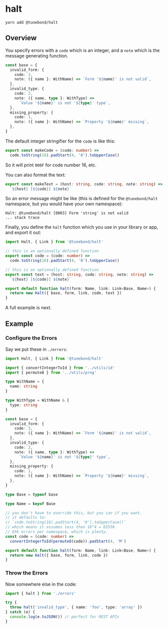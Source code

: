 # halt

```
yarn add @tunebond/halt
```

## Overview

You specify errors with a `code` which is an integer, and a `note` which
is the message generating function.

```ts
const base = {
  invalid_form: {
    code: 3,
    note: ({ name }: WithName) => `Form '${name}' is not valid`,
  },
  invalid_type: {
    code: 2,
    note: ({ name, type }: WithType) =>
      `Value '${name}' is not '${type}' type`,
  },
  missing_property: {
    code: 1,
    note: ({ name }: WithName) => `Property '${name}' missing`,
  },
}
```

The default integer stringifier for the `code` is like this:

```ts
export const makeCode = (code: number) =>
  code.toString(16).padStart(4, '0').toUpperCase()
```

So it will print `000F` for code number 16, etc.

You can also format the text:

```ts
export const makeText = (host: string, code: string, note: string) =>
  `${host} [${code}] ${note}`
```

So an error message might be like (this is defined for the
`@tunebond/halt` namespace, but you would have your own namespace):

```
Halt: @tunebond/halt [0003] Form 'string' is not valid
... stack trace
```

Finally, you define the `halt` function which you use in your library or
app, and export it out:

```ts
import Halt, { Link } from '@tunebond/halt'

// this is an optionally defined function
export const code = (code: number) =>
  code.toString(16).padStart(4, '0').toUpperCase()

// this is an optionally defined function
export const text = (host: string, code: string, note: string) =>
  `${host} [${code}] ${note}`

export default function halt(form: Name, link: Link<Base, Name>) {
  return new Halt({ base, form, link, code, text })
}
```

A full example is next.

## Example

### Configure the Errors

Say we put these in `./errors`:

```ts
import Halt, { Link } from '@tunebond/halt'

import { convertIntegerToId } from '../utils/id'
import { permute8 } from '../utils/prng'

type WithName = {
  name: string
}

type WithType = WithName & {
  type: string
}

const base = {
  invalid_form: {
    code: 3,
    note: ({ name }: WithName) => `Form '${name}' is not valid`,
  },
  invalid_type: {
    code: 2,
    note: ({ name, type }: WithType) =>
      `Value '${name}' is not '${type}' type`,
  },
  missing_property: {
    code: 1,
    note: ({ name }: WithName) => `Property '${name}' missing`,
  },
}

type Base = typeof base

type Name = keyof Base

// you don't have to override this, but you can if you want.
// it defaults to:
// `code.toString(16).padStart(4, '0').toUpperCase()`
// which means it assumes less than 16^4 = 65536
// 65k errors per namespace, which is plenty.
const code = (code: number) =>
  convertIntegerToId(permute8(code)).padStart(4, 'M')

export default function halt(form: Name, link: Link<Base, Name>) {
  return new Halt({ base, form, link, code })
}
```

### Throw the Errors

Now somewhere else in the code:

```ts
import { halt } from './errors'

try {
  throw halt('invalid_type', { name: 'foo', type: 'array' })
} catch (e) {
  console.log(e.toJSON()) // perfect for REST APIs
}
```
